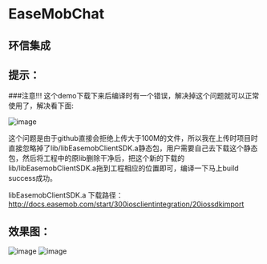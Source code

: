 # EaseMobChat
环信集成
--------

提示：
-----

###注意!!! 
  这个demo下载下来后编译时有一个错误，解决掉这个问题就可以正常使用了，解决看下面:
  
  ![image](https://github.com/xiayuanquan/EaseMobChat/blob/master/EaseMobChat/screenshots/lib.png)
  
  这个问题是由于github直接会拒绝上传大于100M的文件，所以我在上传时项目时直接忽略掉了lib/libEasemobClientSDK.a静态包，用户需要自己去下载这个静态包，然后将工程中的原lib删除干净后，把这个新的下载的lib/libEasemobClientSDK.a拖到工程相应的位置即可，编译一下马上build success成功。
  
  libEasemobClientSDK.a 下载路径：http://docs.easemob.com/start/300iosclientintegration/20iossdkimport
  
  
效果图：
------
  
  ![image](https://github.com/xiayuanquan/EaseMobChat/blob/master/EaseMobChat/screenshots/chat1.png)
  ![image](https://github.com/xiayuanquan/EaseMobChat/blob/master/EaseMobChat/screenshots/chat2.png)
  
       
